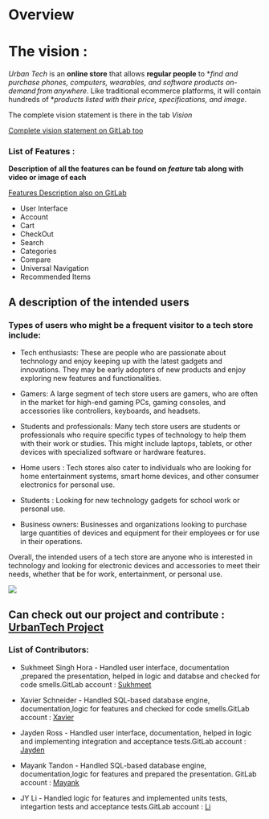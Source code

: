 # Overview

# The vision :

*Urban Tech* is an **online store** that allows **regular people** to **find and purchase phones, computers, wearables, and software products on-demand from anywhere*. Like traditional ecommerce platforms, it will contain hundreds of **products listed with their price, specifications, and image*.

The complete vision statement is there in the tab *Vision*

[Complete vision statement on GitLab too](https://code.cs.umanitoba.ca/comp3350-winter2023/A01-G12-UrbanTech/-/blob/Iteration3/VISION.md)

### List of Features : 

**Description of all the features can be found on *feature* tab along with video or image of each**

[Features Description also on GitLab](https://code.cs.umanitoba.ca/comp3350-winter2023/A01-G12-UrbanTech/-/blob/Iteration3/FEATURES_DESCRIPTION.md)

* User Interface
* Account
* Cart
* CheckOut
* Search
* Categories
* Compare
* Universal Navigation
* Recommended Items 

## A description of the intended users

### Types of users who might be a frequent visitor to a tech store include:

* Tech enthusiasts: These are people who are passionate about technology and enjoy keeping up with the latest gadgets and innovations. They may be early adopters of new products and enjoy exploring new features and functionalities.

* Gamers: A large segment of tech store users are gamers, who are often in the market for high-end gaming PCs, gaming consoles, and accessories like controllers, keyboards, and headsets.

* Students and professionals: Many tech store users are students or professionals who require specific types of technology to help them with their work or studies. This might include laptops, tablets, or other devices with specialized software or hardware features.

* Home users  : Tech stores also cater to individuals who are looking for home entertainment systems, smart home devices, and other consumer electronics for personal use.

* Students : Looking for new technology gadgets for school work or personal use.

* Business owners: Businesses and organizations looking to purchase large quantities of devices and equipment for their employees or for use in their operations.

Overall, the intended users of a tech store are anyone who is interested in technology and looking for electronic devices and accessories to meet their needs, whether that be for work, entertainment, or personal use.

<img src="https://code.cs.umanitoba.ca/comp3350-winter2023/A01-G12-UrbanTech/-/raw/Iteration3/Website%20Stuff/Image.png" height="auto" width="auto"/>

## Can check out our project and contribute : [UrbanTech Project](https://code.cs.umanitoba.ca/comp3350-winter2023/A01-G12-UrbanTech)
### List of Contributors:

* Sukhmeet Singh Hora - Handled user interface, documentation ,prepared the presentation, helped in logic and databse and checked for code smells.GitLab account : [Sukhmeet](https://code.cs.umanitoba.ca/Sukhmeet2810)

* Xavier Schneider - Handled SQL-based database engine, documentation,logic for features and checked for code smells.GitLab account : [Xavier](https://code.cs.umanitoba.ca/schneidx)

* Jayden Ross - Handled user interface, documentation, helped in logic and implementing integration and acceptance tests.GitLab account : [Jayden](https://code.cs.umanitoba.ca/mexad)

* Mayank Tandon - Handled SQL-based database engine, documentation,logic for features and prepared the presentation. GitLab account : [Mayank](https://code.cs.umanitoba.ca/Mayank.12)

* JY Li - Handled logic for features and implemented units tests, integartion tests and acceptance tests.GitLab account : [Li](https://code.cs.umanitoba.ca/lij)
